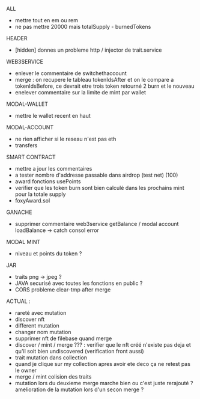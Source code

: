 ALL
- mettre tout en em ou rem
- ne pas mettre 20000 mais totalSupply - burnedTokens

HEADER
- [hidden] donnes un probleme http / injector de trait.service

WEB3SERVICE
- enlever le commentaire de switchethaccount
- merge : on recupere le tableau tokenIdsAfter et on le compare a tokenIdsBefore, ce devrait etre trois token retourné 2 burn et le nouveau
- enelever commentaire sur la limite de mint par wallet

MODAL-WALLET
- mettre le wallet recent en haut

MODAL-ACCOUNT
- ne rien afficher si le reseau n'est pas eth
- transfers

SMART CONTRACT
- mettre a jour les commentaires
- a tester nombre d'addresse passable dans airdrop (test net) (100)
- award fonctions usePoints
- verifier que les token burn sont bien calculé dans les prochains mint pour la totale supply
- foxyAward.sol


GANACHE
- supprimer commentaire web3service getBalance / modal account loadBalance -> catch consol error

MODAL MINT
- niveau et points du token ?


JAR
- traits png -> jpeg ?
- JAVA securisé avec toutes les fonctions en public ?
- CORS probleme clear-tmp after merge



ACTUAL :
- rareté avec mutation
- discover nft
- different mutation
- changer nom mutation
- supprimer nft de filebase quand merge
- discover / mint / merge ??? : verifier que le nft créé n'existe pas deja et qu'il soit bien undiscovered (verification front aussi)
- trait mutation dans collection
- quand je clique sur my collection apres avoir ete deco ça ne retest pas le owner
- merge / mint colision des traits
- mutation lors du deuxieme merge marche bien ou c'est juste rerajouté ? amelioration de la mutation lors d'un secon merge ?
